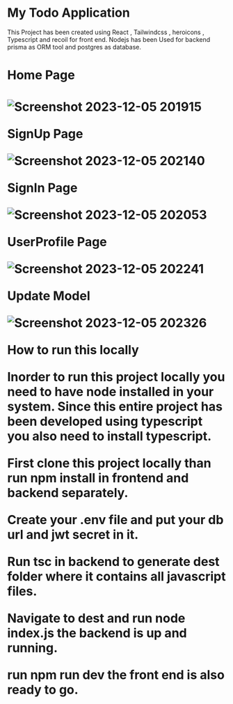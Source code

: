 # My Todo Application

This Project has been created using React , Tailwindcss , heroicons , Typescript and recoil for front end. Nodejs has been Used for backend prisma as ORM tool and postgres as database.

<h1>Home Page<h1>

![Screenshot 2023-12-05 201915](https://github.com/yashr775/MyTodoApplication/assets/151505210/48056f25-658e-46a9-bece-eb662d9dacc3)

SignUp Page

![Screenshot 2023-12-05 202140](https://github.com/yashr775/MyTodoApplication/assets/151505210/e30bfd45-0297-476d-b67e-891b13c357e5)

SignIn Page

![Screenshot 2023-12-05 202053](https://github.com/yashr775/MyTodoApplication/assets/151505210/671e283d-39f8-4e6b-9efe-91e0952e6bca)

UserProfile Page

![Screenshot 2023-12-05 202241](https://github.com/yashr775/MyTodoApplication/assets/151505210/0bd71ddc-0ee8-4b73-915a-00a3edd43287)

Update Model

![Screenshot 2023-12-05 202326](https://github.com/yashr775/MyTodoApplication/assets/151505210/6040f8da-d821-4c85-8316-cbd20b7feb6a)

How to run this locally

Inorder to run this project locally you need to have node installed in your system. Since this entire project has been developed using typescript you also need to install typescript.

First clone this project locally than run npm install in frontend and backend separately.

Create your .env file and put your db url and jwt secret in it.

Run tsc in backend to generate dest folder where it contains all javascript files.

Navigate to dest and run node index.js the backend is up and running.

run npm run dev the front end is also ready to go.



